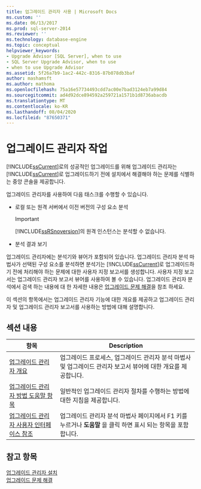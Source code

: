 ```yaml
---
title: 업그레이드 관리자 사용 | Microsoft Docs
ms.custom: ''
ms.date: 06/13/2017
ms.prod: sql-server-2014
ms.reviewer: ''
ms.technology: database-engine
ms.topic: conceptual
helpviewer_keywords:
- Upgrade Advisor [SQL Server], when to use
- SQL Server Upgrade Advisor, when to use
- when to use Upgrade Advisor
ms.assetid: 5f26a7b9-1ac2-442c-8316-87b078db3baf
author: mashamsft
ms.author: mathoma
ms.openlocfilehash: 75a16e57734493cdd7ac00e7bad3124eb7a99d84
ms.sourcegitcommit: ad4d92dce894592a259721a1571b1d8736abacdb
ms.translationtype: MT
ms.contentlocale: ko-KR
ms.lasthandoff: 08/04/2020
ms.locfileid: "87650371"
---
```

# <a name="working-with-upgrade-advisor"></a>업그레이드 관리자 작업
  [!INCLUDE[ssCurrent](../../includes/sscurrent-md.md)]로의 성공적인 업그레이드를 위해 업그레이드 관리자는 [!INCLUDE[ssCurrent](../../includes/sscurrent-md.md)]로 업그레이드하기 전에 설치에서 해결해야 하는 문제를 식별하는 중앙 콘솔을 제공합니다.  
  
 업그레이드 관리자를 사용하여 다음 태스크를 수행할 수 있습니다.  
  
-   로컬 또는 원격 서버에서 이전 버전의 구성 요소 분석  
  
    > [!IMPORTANT]  
    >  [!INCLUDE[ssRSnoversion](../../includes/ssrsnoversion-md.md)]의 원격 인스턴스는 분석할 수 없습니다.  
  
-   분석 결과 보기  
  
 업그레이드 관리자에는 분석기와 뷰어가 포함되어 있습니다. 업그레이드 관리자 분석 마법사가 선택된 구성 요소를 분석하면 분석기는 [!INCLUDE[ssCurrent](../../includes/sscurrent-md.md)]로 업그레이드하기 전에 처리해야 하는 문제에 대한 사용자 지정 보고서를 생성합니다. 사용자 지정 보고서는 업그레이드 관리자 보고서 뷰어를 사용하여 볼 수 있습니다. 업그레이드 관리자 분석에서 검색 하는 내용에 대 한 자세한 내용은 [업그레이드 문제 해결](../../../2014/sql-server/install/resolving-upgrade-issues.md)을 참조 하세요.  
  
 이 섹션의 항목에서는 업그레이드 관리자 기능에 대한 개요를 제공하고 업그레이드 관리자 및 업그레이드 관리자 보고서를 사용하는 방법에 대해 설명합니다.  
  
## <a name="in-this-section"></a>섹션 내용  
  
|항목|Description|  
|-----------|-----------------|  
|[업그레이드 관리자 개요](../../../2014/sql-server/install/overview-of-upgrade-advisor.md)|업그레이드 프로세스, 업그레이드 관리자 분석 마법사 및 업그레이드 관리자 보고서 뷰어에 대한 개요를 제공합니다.|  
|[업그레이드 관리자 방법 도움말 항목](../../../2014/sql-server/install/upgrade-advisor-how-to-topics.md)|일반적인 업그레이드 관리자 절차를 수행하는 방법에 대한 지침을 제공합니다.|  
|[업그레이드 관리자 사용자 인터페이스 참조](../../../2014/sql-server/install/upgrade-advisor-user-interface-reference.md)|업그레이드 관리자 분석 마법사 페이지에서 F1 키를 누르거나 **도움말** 을 클릭 하면 표시 되는 항목을 포함 합니다.|  
  
## <a name="see-also"></a>참고 항목  
 [업그레이드 관리자 설치](../../../2014/sql-server/install/installing-upgrade-advisor.md)   
 [업그레이드 문제 해결](../../../2014/sql-server/install/resolving-upgrade-issues.md)  
  
  
